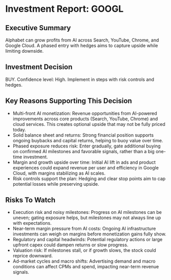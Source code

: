 # Investment Report: GOOGL
## Executive Summary
Alphabet can grow profits from AI across Search, YouTube, Chrome, and Google Cloud. A phased entry with hedges aims to capture upside while limiting downside.

## Investment Decision
BUY. Confidence level: High. Implement in steps with risk controls and hedges.

## Key Reasons Supporting This Decision
- Multi-front AI monetization: Revenue opportunities from AI-powered improvements across core products (Search, YouTube, Chrome) and cloud services. This creates optional upside that may not be fully priced today.
- Solid balance sheet and returns: Strong financial position supports ongoing buybacks and capital returns, helping to buoy value over time.
- Phased exposure reduces risk: Enter gradually, gate additional buying on confirmed AI milestones and favorable signals, rather than a big one-time investment.
- Margin and growth upside over time: Initial AI lift in ads and product experiences could expand revenue per user and efficiency in Google Cloud, with margins stabilizing as AI scales.
- Risk controls support the plan: Hedging and clear stop points aim to cap potential losses while preserving upside.

## Risks To Watch
- Execution risk and noisy milestones: Progress on AI milestones can be uneven; gating exposure helps, but milestones may not always line up with expectations.
- Near-term margin pressure from AI costs: Ongoing AI infrastructure investments can weigh on margins before monetization gains fully show.
- Regulatory and capital headwinds: Potential regulatory actions or large upfront capex could dampen returns or slow progress.
- Valuation risk: If milestones stall, or if growth slows, the stock could reprice downward.
- Ad-market cycles and macro shifts: Advertising demand and macro conditions can affect CPMs and spend, impacting near-term revenue signals.
